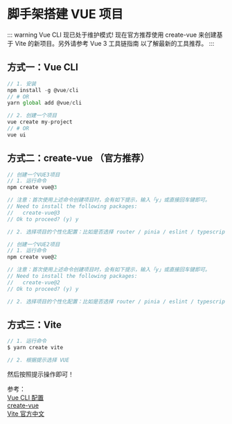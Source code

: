 # 脚手架搭建 VUE 项目

::: warning Vue CLI 现已处于维护模式!
现在官方推荐使用 create-vue 来创建基于 Vite 的新项目。另外请参考 Vue 3 工具链指南 以了解最新的工具推荐。
:::

## 方式一：Vue CLI

```js
// 1. 安装
npm install -g @vue/cli
// # OR
yarn global add @vue/cli

// 2. 创建一个项目
vue create my-project
// # OR
vue ui
```

## 方式二：create-vue （官方推荐）

```js
// 创建一个VUE3项目
// 1. 运行命令
npm create vue@3

// 注意：首次使用上述命令创建项目时，会有如下提示，输入「y」或直接回车键即可。
// Need to install the following packages:
//   create-vue@3
// Ok to proceed? (y) y

// 2. 选择项目的个性化配置：比如是否选择 router / pinia / eslint / typescript 等。
```

```js
// 创建一个VUE2项目
// 1. 运行命令
npm create vue@2

// 注意：首次使用上述命令创建项目时，会有如下提示，输入「y」或直接回车键即可。
// Need to install the following packages:
//   create-vue@2
// Ok to proceed? (y) y

// 2. 选择项目的个性化配置：比如是否选择 router / pinia / eslint / typescript 等。
```

## 方式三：Vite

```js
// 1. 运行命令
$ yarn create vite

// 2. 根据提示选择 VUE
```

然后按照提示操作即可！

参考：<br />
<a href="https://cli.vuejs.org/zh/" target="_blank">Vue CLI 配置</a><br />
<a href="https://github.com/vuejs/create-vue" target="_blank">create-vue</a><br />
<a href="https://cn.vitejs.dev/" target="_blank">Vite 官方中文</a><br />
